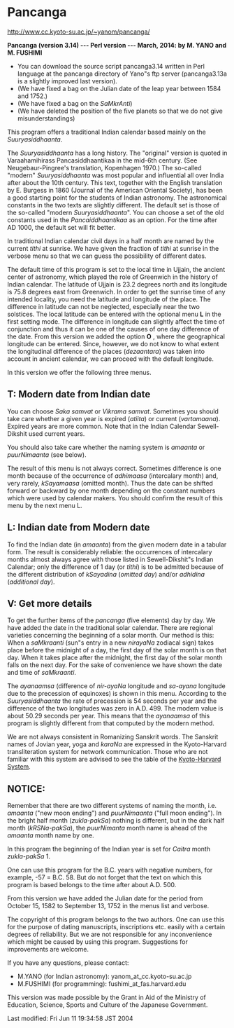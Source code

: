# Pancanga

http://www.cc.kyoto-su.ac.jp/~yanom/pancanga/

**Pancanga (version 3.14) --- Perl version --- March, 2014: by M. YANO and M. FUSHIMI**

- You can download the source script pancanga3.14 written in Perl language at the pancanga directory of Yano"s ftp server (pancanga3.13a is a slightly improved last version).
- (We have fixed a bag on the Julian date of the leap year between 1584 and 1752.)
- (We have fixed a bag on the *SaMkrAnti*)
- (We have deleted the position of the five planets so that we do not give misunderstandings)

This program offers a traditional Indian calendar based mainly on the *Suuryasiddhaanta*.

The *Suuryasiddhaanta* has a long history. The "original" version is quoted in Varaahamihirass Pancasiddhaantikaa in the mid-6th century. (See Neugebaur-Pingree's translation, Kopenhagen 1970.) The so-called "modern" *Suuryasiddhaanta* was most popular and influential all over India after about the 10th century. This text, together with the English translation by E. Burgess in 1860 (Journal of the American Oriental Society), has been a good starting point for the students of Indian astronomy. The astronomical constants in the two texts are slightly different. The default set is those of the so-called "modern *Suuryasiddhaanta*". You can choose a set of the old constants used in the *Pancaiddhaantikaa* as an option. For the time after AD 1000, the default set will fit better.

In traditional Indian calendar civil days in a half month are named by the current *tithi* at sunrise. We have given the fraction of *tithi* at sunrise in the verbose menu so that we can guess the possibility of different dates.

The default time of this program is set to the local time in Ujjain, the ancient center of astronomy, which played the role of Greenwich in the history of Indian calendar. The latitude of Ujjain is 23.2 degrees north and its longitude is 75.8 degrees east from Greenwich. In order to get the sunrise time of any intended locality, you need the latitude and longitude of the place. The difference in latitude can not be neglected, especially near the two solstices. The local latitude can be entered with the optional menu **L** in the first setting mode. The difference in longitude can slightly affect the time of conjunction and thus it can be one of the causes of one day difference of the date. From this version we added the option **O** , where the geographical longitude can be entered. Since, however, we do not know to what extent the longitudinal difference of the places (*dezaantara*) was taken into account in ancient calendar, we can proceed with the default longitude.

In this version we offer the following three menus.

## T: Modern date from Indian date

You can choose *Saka samvat* or *Vikrama samvat*. Sometimes you should take care whether a given year is expired (*atiita*) or current (*vartamaana*). Expired years are more common. Note that in the Indian Calendar Sewell-Dikshit used current years.

You should also take care whether the naming system is *amaanta* or *puurNimaanta* (see below).

The result of this menu is not always correct. Sometimes difference is one month because of the occurrence of *adhimaasa* (intercalary month) and, very rarely, *kSayamaasa* (omitted month). Thus the date can be shifted forward or backward by one month depending on the constant numbers which were used by calendar makers. You should confirm the result of this menu by the next menu L.

## L: Indian date from Modern date

To find the Indian date (in *amaanta*) from the given modern date in a tabular form. The result is considerably reliable: the occurrences of intercalary months almost always agree with those listed in Sewell-Dikshit"s Indian Calendar; only the difference of 1 day (or *tithi*) is to be admitted because of the different distribution of *kSayadina* (*omitted day*) and/or *adhidina* (*additional day*).

## V: Get more details
To get the further items of the *pancanga* (five elements) day by day. We have added the date in the traditional solar calendar. There are regional varieties concerning the beginning of a solar month. Our method is this: When a *saMkraanti* (sun"s entry in a new *nirayaNa* zodiacal sign) takes place before the midnight of a day, the first day of the solar month is on that day. When it takes place after the midnight, the first day of the solar month falls on the next day. For the sake of convenience we have shown the date and time of *saMkraanti*.

The *ayanaamsa* (difference of *nir-ayaNa* longitude and *sa-ayana* longitude due to the precession of equinoxes) is shown in this menu. According to the *Suuryasiddhaanta* the rate of precession is 54 seconds per year and the difference of the two longitudes was zero in A.D. 499. The modern value is about 50.29 seconds per year. This means that the *ayanaamsa* of this program is slightly different from that computed by the modern method.

We are not always consistent in Romanizing Sanskrit words. The Sanskrit names of Jovian year, yoga and *karaNa* are expressed in the Kyoto-Harvard transliteration system for network communication. Those who are not familiar with this system are advised to see the table of the [Kyoto-Harvard System](http://www.cc.kyoto-su.ac.jp/~yanom/pancanga/Kyoto-Harvard.html).

## NOTICE:
Remember that there are two different systems of naming the month, i.e. *amaanta* ("new moon ending") and *puurNimaanta* ("full moon ending"). In the bright half month (*zukla-pakSa*) nothing is different, but in the dark half month (*kRSNa-pakSa*), the *puurNimanta* month name is ahead of the *amaanta* month name by one.

In this program the beginning of the Indian year is set for *Caitra* month *zukla-pakSa* 1.

One can use this program for the B.C. years with negative numbers, for example, -57 = B.C. 58. But do not forget that the text on which this program is based belongs to the time after about A.D. 500.

From this version we have added the Julian date for the period from October 15, 1582 to September 13, 1752 in the menus list and verbose.

The copyright of this program belongs to the two authors. One can use this for the purpose of dating manuscripts, inscriptions etc. easily with a certain degrees of reliability. But we are not responsible for any inconvenience which might be caused by using this program. Suggestions for improvements are welcome.

If you have any questions, please contact:
- M.YANO (for Indian astronomy): yanom_at_cc.kyoto-su.ac.jp
- M.FUSHIMI (for programming): fushimi_at_fas.harvard.edu

This version was made possible by the Grant in Aid of the Ministry of Education, Science, Sports and Culture of the Japanese Government.

Last modified: Fri Jun 11 19:34:58 JST 2004
